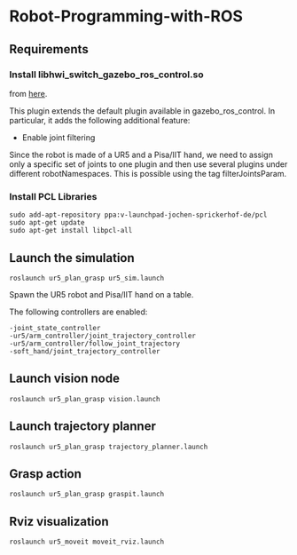 # Robot-Programming-with-ROS

## Requirements

  ### Install libhwi_switch_gazebo_ros_control.so
  
  from [here](https://github.com/ipa320/cob_gazebo_plugins/tree/kinetic_dev/cob_gazebo_ros_control).

This plugin extends the default plugin available in gazebo_ros_control. In particular, it adds the following additional feature:

- Enable joint filtering

Since the robot is made of a UR5 and a Pisa/IIT hand, we need to assign only a specific set of joints to one plugin and then use several plugins under different robotNamespaces. This is possible using the tag filterJointsParam.

  ### Install PCL Libraries

```
sudo add-apt-repository ppa:v-launchpad-jochen-sprickerhof-de/pcl
sudo apt-get update
sudo apt-get install libpcl-all
```

## Launch the simulation

```
roslaunch ur5_plan_grasp ur5_sim.launch 
```
Spawn the UR5 robot and Pisa/IIT hand on a table.

The following controllers are enabled:
```
-joint_state_controller
-ur5/arm_controller/joint_trajectory_controller
-ur5/arm_controller/follow_joint_trajectory
-soft_hand/joint_trajectory_controller
```

## Launch vision node

```
roslaunch ur5_plan_grasp vision.launch 
```

## Launch trajectory planner

```
roslaunch ur5_plan_grasp trajectory_planner.launch 
```

## Grasp action

```
roslaunch ur5_plan_grasp graspit.launch 
```

## Rviz visualization

```
roslaunch ur5_moveit moveit_rviz.launch
```
